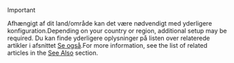 > [!IMPORTANT]
> <span data-ttu-id="4fb9a-101">Afhængigt af dit land/område kan det være nødvendigt med yderligere konfiguration.</span><span class="sxs-lookup"><span data-stu-id="4fb9a-101">Depending on your country or region, additional setup may be required.</span></span> <span data-ttu-id="4fb9a-102">Du kan finde yderligere oplysninger på listen over relaterede artikler i afsnittet [Se også](#see-also).</span><span class="sxs-lookup"><span data-stu-id="4fb9a-102">For more information, see the list of related articles in the [See Also](#see-also) section.</span></span>  